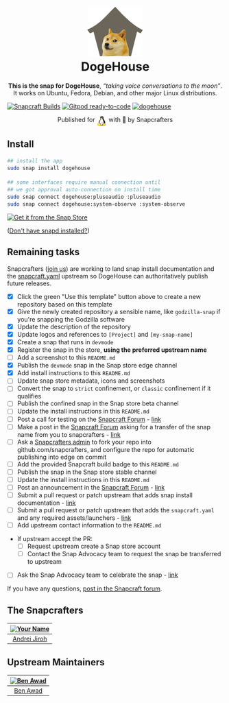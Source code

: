 <h1 align="center">
  <img src="https://github.com/benawad/dogehouse/blob/staging/feta/assets/dogehouse.png?raw=true" alt="DogeHouse">
  <br />
  DogeHouse
</h1>

<p align="center"><b>This is the snap for DogeHouse</b>, <i>“taking voice conversations to the moon”</i>. It works on Ubuntu, Fedora, Debian, and other major Linux
distributions.</p>

<!-- TODO: Update the badge URLs later. -->
[![Snapcraft Builds](https://build.snapcraft.io/badge/thepinsteam/dogehouse.svg)](https://build.snapcraft.io/user/thepinsteam/dogehouse)
[![Gitpod ready-to-code](https://img.shields.io/badge/Gitpod-ready--to--code-blue?logo=gitpod)](https://gitpod.io/#https://github.com/MadeByThePinsHub/dogehouse-electron-app-snap)
[![dogehouse](https://snapcraft.io/dogehouse/badge.svg)](https://snapcraft.io/dogehouse)

<!-- Uncomment and modify this when you have a screenshot
![my-snap-name](screenshot.png?raw=true "my-snap-name")
-->

<p align="center">Published for <img src="https://raw.githubusercontent.com/anythingcodes/slack-emoji-for-techies/gh-pages/emoji/tux.png" align="top" width="24" /> with 💝 by Snapcrafters</p>

## Install

```sh
## install the app
sudo snap install dogehouse

## some interfaces require manual connection until
## we got approval auto-connection on install time
sudo snap connect dogehouse:pluseaudio :pluseaudio
sudo snap connect dogehouse:system-observe :system-observe
```
[![Get it from the Snap Store](https://snapcraft.io/static/images/badges/en/snap-store-white.svg)](https://snapcraft.io/dogehouse)

([Don't have snapd installed?](https://snapcraft.io/docs/core/install))

## Remaining tasks
<!-- Uncomment and modify this when you have a screenshot
![my-snap-name](screenshot.png?raw=true "my-snap-name")
-->

Snapcrafters ([join us](https://forum.snapcraft.io/t/join-snapcrafters/1325)) 
are working to land snap install documentation and
the [snapcraft.yaml](https://github.com/MadeByThePinsHub/dogehouse-electron-app-snap/blob/master/snap/snapcraft.yaml)
upstream so DogeHouse can authoritatively publish future releases.

  - [x] Click the green "Use this template" button above to create a new repository based on this template
  - [x] Give the newly created repository a sensible name, like `godzilla-snap` if you're snapping the Godzilla software
  - [x] Update the description of the repository
  - [X] Update logos and references to `[Project]` and `[my-snap-name]`
  - [x] Create a snap that runs in `devmode`
  - [x] Register the snap in the store, **using the preferred upstream name**
  - [ ] Add a screenshot to this `README.md`
  - [X] Publish the `devmode` snap in the Snap store edge channel
  - [x] Add install instructions to this `README.md`
  - [ ] Update snap store metadata, icons and screenshots
  - [ ] Convert the snap to `strict` confinement, or `classic` confinement if it qualifies
  - [ ] Publish the confined snap in the Snap store beta channel
  - [ ] Update the install instructions in this `README.md`
  - [ ] Post a call for testing on the [Snapcraft Forum](https://forum.snapcraft.io) - [link]()
  - [ ] Make a post in the [Snapcraft Forum](https://forum.snapcraft.io) asking for a transfer of the snap name from you to snapcrafters - [link]()
  - [ ] Ask a [Snapcrafters admin](https://github.com/orgs/snapcrafters/people?query=%20role%3Aowner) to fork your repo into github.com/snapcrafters, and configure the repo for automatic publishing into edge on commit
  - [ ] Add the provided Snapcraft build badge to this `README.md`
  - [ ] Publish the snap in the Snap store stable channel
  - [ ] Update the install instructions in this `README.md`
  - [ ] Post an announcement in the [Snapcraft Forum](https://forum.snapcraft.io) - [link]()
  - [ ] Submit a pull request or patch upstream that adds snap install documentation - [link]()
  - [ ] Submit a pull request or patch upstream that adds the `snapcraft.yaml` and any required assets/launchers - [link]()
  - [ ] Add upstream contact information to the `README.md`  
  - If upstream accept the PR:
    - [ ] Request upstream create a Snap store account
    - [ ] Contact the Snap Advocacy team to request the snap be transferred to upstream
  - [ ] Ask the Snap Advocacy team to celebrate the snap - [link]()

If you have any questions, [post in the Snapcraft forum](https://forum.snapcraft.io).

## The Snapcrafters

| [![Your Name](https://avatars.githubusercontent.com/u/34998342)](https://github.com/AndreiJirohHaliliDev2006) |
| :---: |
| [Andrei Jiroh ](https://github.com/AndreiJirohHaliliDev2006) |

## Upstream Maintainers

| [![Ben Awad](https://avatars.githubusercontent.com/u/7872329)](https://github.com/benawad) |
| :---: |
| [Ben Awad](https://github.com/benawad) |
